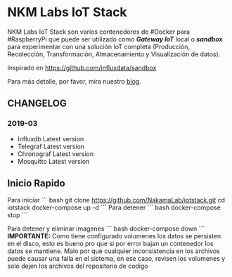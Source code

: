 # NKM Labs IoT Stack

NKM Labs IoT Stack son varios contenedores de #Docker para #RaspberryPi que puede ser utilizado como _**Gateway IoT**_ local o _**sandbox**_ para experimentar con una solución IoT completa (Producción, Recolección, Transformación, Almacenamiento y Visualización de datos).

Inspirado en https://github.com/influxdata/sandbox

Para más detalle, por favor, mira nuestro [blog](http://nakamalabs.info/nkm-labs-iot-stack/).

## CHANGELOG
### 2019-03
- Influxdb Latest version
- Telegraf Latest version
- Chronograf Latest version
- Mosquitto Latest version

## Inicio Rapido

Para iniciar
´´´ bash
git clone https://github.com/NakamaLab/iotstack.git
cd iotstack
docker-compose up -d
´´´
Para detener
´´´ bash
docker-compose stop
´´´

Para detener y eliminar imagenes 
´´´ bash
docker-compose down
´´´
**IMPORTANTE:** Como tiene configurado volumenes los datos se persisten en el disco, esto es bueno pro que si por error bajan un contenedor los datos se mantiene. Malo por que cualquier inconsistencia en los archivos puede causar una falla en el sistema, en ese caso, revisen los volumenes y solo dejen los archivos del repositorio de codigo

